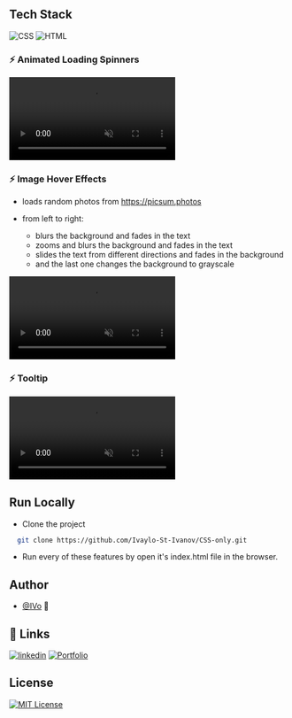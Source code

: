 ## Tech Stack

![CSS](https://img.shields.io/badge/CSS-blue?logo=CSS3) ![HTML](https://img.shields.io/badge/HTML-red?logo=HTML5&logoColor=white)

### ⚡ Animated Loading Spinners

<video autoPlay muted loop playsInline>
    <source src="./AnimatedLoadingSpinner/animated-loading-spinners.mp4" />
    Your browser does not support the video tag.
</video>

### ⚡ Image Hover Effects

- loads random photos from https://picsum.photos
- from left to right:

  - blurs the background and fades in the text
  - zooms and blurs the background and fades in the text
  - slides the text from different directions and fades in the background
  - and the last one changes the background to grayscale

<video autoPlay muted loop playsInline>
    <source src="./ImageHoverEffects/image-hover-effects.mp4" />
    Your browser does not support the video tag.
</video>

### ⚡ Tooltip

<video autoPlay muted loop playsInline>
    <source src="./Tooltip/tooltip.mp4" />
    Your browser does not support the video tag.
</video>

## Run Locally

- Clone the project

```bash
  git clone https://github.com/Ivaylo-St-Ivanov/CSS-only.git
```

- Run every of these features by open it's index.html file in the browser.

## Author

- [@IVo](https://github.com/Ivaylo-St-Ivanov) 👋

## 🔗 Links

[![linkedin](https://img.shields.io/badge/linkedin-0A66C2?style=for-the-badge&logo=linkedin&logoColor=white)](https://www.linkedin.com/in/ivaylo-st-ivanov)
[![Portfolio](https://img.shields.io/badge/My_portfolio-44CC11?style=for-the-badge)](https://ivaylo-ivanov-org.github.io)

## License

[![MIT License](https://img.shields.io/badge/License-MIT-green.svg)](https://choosealicense.com/licenses/mit/)